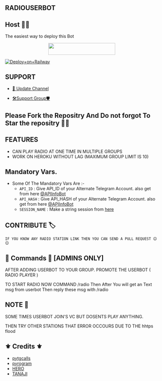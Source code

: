 ## RADIOUSERBOT
## Host 👨‍💻
The easiest way to deploy this Bot
<p align="center"><a href="https://heroku.com/deploy?template=https://github.com/MR-DEVELOPER-2003/RADIOUSERBOT"> <img src="https://img.shields.io/badge/Deploy%20To%20Heroku-red?style=for-the-badge&logo=heroku" width="220" height="38.45"/></a></p>


[![Deploy+on+Railway](https://railway.app/button.svg)](https://railway.app/new/template?template=https://github.com/MR-DEVELOPER-2003/RADIOUSERBOT&envs=API_ID,API_HASH,SESSION_NAME)

## SUPPORT
- [📢 Update Channel](http://t.me/LaylaList)

- [🛠Support Group🛡](http://t.me/AwesomeSupport)


## Please Fork the Repositry And Do not forgot To Star the repositry 🤞🤞

## FEATURES
- CAN PLAY RADIO AT ONE TIME IN MULTIPLE GROUPS
- WORK ON HEROKU WITHOUT LAG (MAXIMUM GROUP LIMIT IS 10)



## Mandatory Vars.

- Some Of The Mandatory Vars Are :-
   - `API_ID` :  Give API_ID of your Alternate Telegram Account. also get from here [@APIInfoBot](https://t.me/APIinfoBot)
   - `API_HASH` :  Give API_HASH of your Alternate Telegram Account. also get from here [@APIInfoBot](https://t.me/APIinfoBot)
   - `SESSION_NAME` :  Make a string session from [here](https://replit.com/@QueenArzoo/VCPlayBot)


## CONTRIBUTE 🏷
    IF YOU KNOW ANY RADIO STATION LINK THEN YOU CAN SEND A PULL REQUEST 😊😊

## 👻 Commands 👻 [ADMINS ONLY]
 AFTER ADDING USERBOT TO YOUR GROUP. PROMOTE THE USERBOT ( RADIO PLAYER )
 
 TO START RADIO NOW COMMAND /radio
 Then After You will get an Text msg from userbot Then reply these msg with /radio <station id>

## NOTE 📖
  SOME TIMES USERBOT JOIN'S VC BUT DOSENTS PLAY ANYTHING.

  THEN TRY OTHER STATIONS THAT ERROR OCCOURS DUE TO THE hhtps flood


## ⚜ Credits ⚜
- <a href="https://t.me/tgcallslib">pytgcalls</a>
- <a href="https://t.me/pyrogram">pyrogram</a>
- [HERO](http://t.me/HEROGAMERS1) 
- [TANAJI](https://t.me/AQUAMAN_XD)
